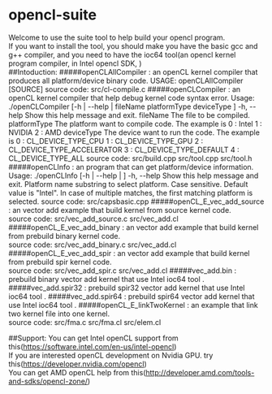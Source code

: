 # opencl-suite<br>
Welcome to use the suite tool to help build your opencl program.<br>
If you want to install the tool, you should make you have the basic gcc and g++ compiler, and you need to have the ioc64 tool(an opencl kernel program compiler, in Intel opencl SDK, )  <br> 
##Intoduction:
#####openCLAllCompiler : 
                      an openCL kernel compiler that produces all platform/device binary code.
                      USAGE: openCLAllCompiler [SOURCE] 
                      source code: src/cl-compile.c
#####openCLCompiler    : 
                      an openCL kernel compiler that help debug kernel code syntax error.
                      Usage: ./openCLCompiler [-h | --help | fileName platformType deviceType ] 
                            -h, --help     Show this help message and exit.
                            fileName       The file to be compiled.
                            platformType   The platform want to compile code. The example is
                                            0 : Intel 
                                            1 : NVIDIA
                                            2 : AMD 
                            deviceType     The device want to run the code. The example is
                                            0 : CL_DEVICE_TYPE_CPU 
                                            1 : CL_DEVICE_TYPE_GPU
                                            2 : CL_DEVICE_TYPE_ACCELERATOR 
                                            3 : CL_DEVICE_TYPE_DEFAULT
                                            4 : CL_DEVICE_TYPE_ALL
                      source code: src/build.cpp src/tool.cpp src/tool.h
#####openCLInfo        : 
                      an program that can get platform/device information.
                      Usage: ./openCLInfo [-h | --help | <PLATFORM>]
                              -h, --help    Show this help message and exit.
                              <PLATFORM>    Platform name substring to select platform.
                                            Case sensitive. Default value is "Intel".
                                            In case of multiple matches, the first matching
                                            platform is selected.
                      source code: src/capsbasic.cpp
#####openCL_E_vec_add_source : 
                      an vector add example that build kernel from source kernel code.    
                      source code: src/vec_add_source.c src/vec_add.cl
#####openCL_E_vec_add_binary : 
                      an vector add example that build kernel from prebuild binary kernel code.   
                      source code: src/vec_add_binary.c src/vec_add.cl 
#####openCL_E_vec_add_spir   :
                      an vector add example that build kernel from prebuild spir kernel code.   
                      source code: src/vec_add_spir.c src/vec_add.cl 
#####vec_add.bin             : 
                      prebuild binary vector add kernel that use Intel ioc64 tool .
#####vec_add.spir32          : 
                      prebuild spir32 vector add kernel that use Intel ioc64 tool .
#####vec_add.spir64          : 
                      prebuild spir64 vector add kernel that use Intel ioc64 tool .
#####openCL_E_linkTwoKernel  : 
                      an example that link two kernel file into one kernel.      
                      source code: src/fma.c src/fma.cl src/elem.cl
  
                      




##Support:
You can get Intel openCL support from this(https://software.intel.com/en-us/intel-opencl)<br>
If you are interested openCL development on Nvidia GPU. try this(https://developer.nvidia.com/opencl)<br>
You can get AMD openCL help from this(http://developer.amd.com/tools-and-sdks/opencl-zone/)<br>

